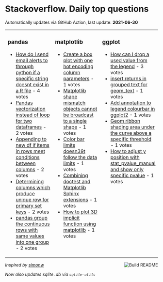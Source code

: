 # Stackoverflow. Daily top questions 

Automatically updates via GitHub Action, last update: **<!-- date starts -->2021-06-30<!-- date ends -->**


<table><tr><td valign="top" width="33%">

### pandas
<!-- pandas starts -->
* [How do I send email alerts to through python if a specific string doesnt exist in a R file](https://stackoverflow.com/questions/68199659/how-do-i-send-email-alerts-to-through-python-if-a-specific-string-doesnt-exist-i) - 4 votes
* [Pandas vectorization instead of loop for two dataframes](https://stackoverflow.com/questions/68196953/pandas-vectorization-instead-of-loop-for-two-dataframes) - 2 votes
* [Appending to new df if items in rows meet conditions between columns](https://stackoverflow.com/questions/68198298/appending-to-new-df-if-items-in-rows-meet-conditions-between-columns) - 2 votes
* [Determining columns which produce unique row for primary set keys](https://stackoverflow.com/questions/68189863/determining-columns-which-produce-unique-row-for-primary-set-keys) - 2 votes
* [pandas group the continuous rows with same values into one group](https://stackoverflow.com/questions/68188455/pandas-group-the-continuous-rows-with-same-values-into-one-group) - 2 votes
<!-- pandas ends -->
</td><td valign="top" width="34%">


### matplotlib
<!-- matplotlib starts -->
* [Create a box plot with one hot encoding column parameters](https://stackoverflow.com/questions/68198833/create-a-box-plot-with-one-hot-encoding-column-parameters) - 1 votes
* [Matplotlib shape mismatch objects cannot be broadcast to a single shape](https://stackoverflow.com/questions/68196875/matplotlib-shape-mismatch-objects-cannot-be-broadcast-to-a-single-shape) - 1 votes
* [Color bar limits doesn39t follow the data limits](https://stackoverflow.com/questions/68187976/color-bar-limits-doesnt-follow-the-data-limits) - 1 votes
* [Combining doctest and Matplotlib Sphinx extensions](https://stackoverflow.com/questions/68199179/combining-doctest-and-matplotlib-sphinx-extensions) - 1 votes
* [How to plot 3D implicit function using matplotlib](https://stackoverflow.com/questions/68195481/how-to-plot-3d-implicit-function-using-matplotlib) - 1 votes
<!-- matplotlib ends -->
</td><td valign="top" width="34%">


### ggplot
<!-- ggplot2 starts -->
* [How can I drop a used value from the legend](https://stackoverflow.com/questions/68196365/how-can-i-drop-a-used-value-from-the-legend) - 3 votes
* [insert returns in grouped text for geom_text](https://stackoverflow.com/questions/68198168/insert-returns-in-grouped-text-for-geom-text) - 1 votes
* [Add annotation to legend colourbar in ggplot2](https://stackoverflow.com/questions/68190685/add-annotation-to-legend-colourbar-in-ggplot2) - 1 votes
* [Geom ribbon shading area under the curve above a specific threshold](https://stackoverflow.com/questions/68189568/geom-ribbon-shading-area-under-the-curve-above-a-specific-threshold) - 1 votes
* [How to adjust y position with stat_pvalue_manual and show only specific pvalue](https://stackoverflow.com/questions/68198907/how-to-adjust-y-position-with-stat-pvalue-manual-and-show-only-specific-pvalue) - 1 votes
<!-- ggplot2 ends -->
</td></tr></table>

<a href="https://github.com/hp0404/hp0404/actions"><img src="https://github.com/hp0404/hp0404/workflows/Build%20README/badge.svg" align="right" alt="Build README"></a> <p>*Inspired by  [simonw](https://github.com/simonw/simonw)*</p> <p> *Now also updates sqlite .db via `sqlite-utils`* </p>
